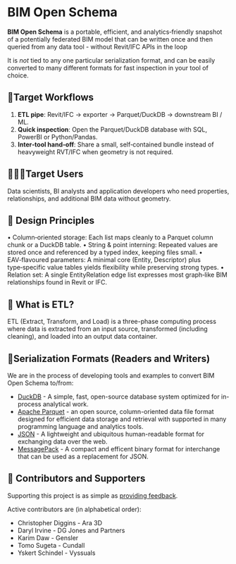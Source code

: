 # BIM Open Schema 

**BIM Open Schema** is a portable, efficient, and analytics‑friendly snapshot of a potentially federated BIM model that can be written 
once and then queried from any data tool - without Revit/IFC APIs in the loop

It is *not* tied to any one particular serialization format, and can be easily converted to many different formats for fast inspection 
in your tool of choice. 

## 🎯Target Workflows

1. **ETL pipe**: Revit/IFC → exporter → Parquet/DuckDB → downstream BI / ML.
2. **Quick inspection**: Open the Parquet/DuckDB database with SQL, PowerBI or Python/Pandas.
3. **Inter‑tool hand‑off**: Share a small, self‑contained bundle instead of heavyweight RVT/IFC when geometry is not required.

## 🧑‍🤝‍🧑Target Users

Data scientists, BI analysts and application developers who need properties, relationships, and additional BIM data without 
geometry. 

## 📐 Design Principles

• Column‑oriented storage: Each list maps cleanly to a Parquet column chunk or a DuckDB table.
• String & point interning: Repeated values are stored once and referenced by a typed index, keeping files small.
• EAV‑flavoured parameters: A minimal core (Entity, Descriptor) plus type‑specific value tables yields flexibility while preserving strong types.
• Relation set: A single EntityRelation edge list expresses most graph‑like BIM relationships found in Revit or IFC.

## 🤔 What is ETL? 

ETL (Extract, Transform, and Load) is a three-phase computing process where data is extracted from an input source, transformed (including cleaning), and loaded into an output data container.

## 📝Serialization Formats (Readers and Writers) 

We are in the process of developing tools and examples to convert BIM Open Schema to/from:

- [DuckDB](https://duckdb.org/) - A simple, fast, open-source database system optimized for in-process analytical work.
- [Apache Parquet](https://parquet.apache.org/) - an open source, column-oriented data file format designed for efficient data storage and retrieval with supported in many programming language and analytics tools.
- [JSON](https://json.org) - A lightweight and ubiquitous human-readable format for exchanging data over the web.
- [MessagePack](https://msgpack.org/) - A compact and efficent binary format for interchange that can be used as a replacement for JSON.

## 👥 Contributors and Supporters

Supporting this project is as simple as [providing feedback](https://github.com/ara3d/bim-open-schema/issues/new?template=feedback.md).

Active contributors are (in alphabetical order): 

* Christopher Diggins - Ara 3D
* Daryl Irvine - DG Jones and Partners 
* Karim Daw - Gensler
* Tomo Sugeta - Cundall
* Yskert Schindel - Vyssuals
